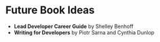 # Future Book Ideas

- **Lead Developer Career Guide** by Shelley Benhoff
- **Writing for Developers** by Piotr Sarna and Cynthia Dunlop

